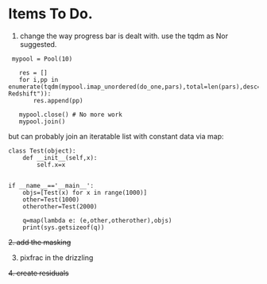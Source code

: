 # Items To Do.

1. change the way progress bar is dealt with.  use the tqdm as Nor suggested.

```
 mypool = Pool(10) 

   res = []
   for i,pp in enumerate(tqdm(mypool.imap_unordered(do_one,pars),total=len(pars),desc="Optimizing Redshift")):
       res.append(pp)

   mypool.close() # No more work
   mypool.join()

```

but can probably join an iteratable list with constant data via map:
```
class Test(object):
    def __init__(self,x):
        self.x=x


if __name__=='__main__':
    objs=[Test(x) for x in range(1000)]
    other=Test(1000)
    otherother=Test(2000)

    q=map(lambda e: (e,other,otherother),objs)
    print(sys.getsizeof(q))

```

~~2. add the masking~~

3. pixfrac in the drizzling

~~4. create residuals~~


